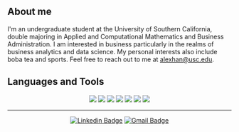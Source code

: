 ## About me

I'm an undergraduate student at the University of Southern California, double majoring in Applied and Computational Mathematics and Business Administration. I am interested in business particularly in the realms of business analytics and data science. My personal interests also include boba tea and sports. Feel free to reach out to me at alexhan@usc.edu.

## Languages and Tools
  <div align=center>
	  
![](https://img.shields.io/badge/C%2B%2B-00599C?style=for-the-badge&logo=c%2B%2B&logoColor=white) ![](https://img.shields.io/badge/Python-14354C?style=for-the-badge&logo=python&logoColor=white) ![](https://img.shields.io/badge/CSS3-1572B6?style=for-the-badge&logo=css3&logoColor=white) ![](https://img.shields.io/badge/HTML5-E34F26?style=for-the-badge&logo=html5&logoColor=white) ![](https://img.shields.io/badge/javascript-%23323330.svg?style=for-the-badge&logo=javascript&logoColor=%23F7DF1E) ![](https://img.shields.io/badge/latex-%23008080.svg?style=for-the-badge&logo=latex&logoColor=white) ![](https://img.shields.io/badge/Microsoft_Excel-217346?style=for-the-badge&logo=microsoft-excel&logoColor=white) 

  </div>

***
  <div align=center>

[![Linkedin Badge](https://img.shields.io/badge/-LinkedIn-blue?style=flat-square&logo=Linkedin&logoColor=white&link=https://www.linkedin.com/in/seungmin-han-8a5427212/)](https://www.linkedin.com/in/seungmin-han-8a5427212/) [![Gmail Badge](https://img.shields.io/badge/Gmail-d14836?style=flat-square&logo=Gmail&logoColor=white&link=mailto:alexhan@usc.edu)](mailto:alexhan@usc.edu)
	
  </div>

